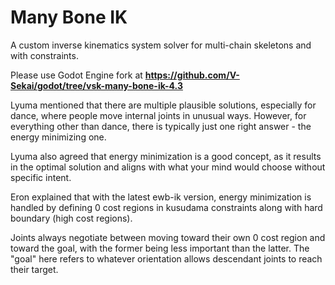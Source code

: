 # Many Bone IK

A custom inverse kinematics system solver for multi-chain skeletons and with constraints.

Please use Godot Engine fork at **https://github.com/V-Sekai/godot/tree/vsk-many-bone-ik-4.3**

Lyuma mentioned that there are multiple plausible solutions, especially for dance, where people move internal joints in unusual ways. However, for everything other than dance, there is typically just one right answer - the energy minimizing one.

Lyuma also agreed that energy minimization is a good concept, as it results in the optimal solution and aligns with what your mind would choose without specific intent.

Eron explained that with the latest ewb-ik version, energy minimization is handled by defining 0 cost regions in kusudama constraints along with hard boundary (high cost regions).

Joints always negotiate between moving toward their own 0 cost region and toward the goal, with the former being less important than the latter. The "goal" here refers to whatever orientation allows descendant joints to reach their target.
